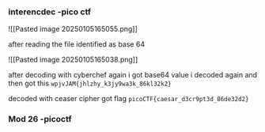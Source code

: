 ### interencdec -pico ctf

![[Pasted image 20250105165055.png]]

after reading the file identified as base 64

![[Pasted image 20250105165038.png]]

after decoding with cyberchef again i got base64 value i decoded again and then got this 
`wpjvJAM{jhlzhy_k3jy9wa3k_86kl32k2}`

decoded with ceaser cipher got flag 
`picoCTF{caesar_d3cr9pt3d_86de32d2}`


### Mod 26 -picoctf

